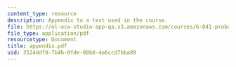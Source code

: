 ```yaml
---
content_type: resource
description: Appendix to a text used in the course.
file: https://ol-ocw-studio-app-qa.s3.amazonaws.com/courses/6-041-probabilistic-systems-analysis-and-applied-probability-spring-2006/3524ddf87b4b0fde08b04a6ccd7bba89_appendix.pdf
file_type: application/pdf
resourcetype: Document
title: appendix.pdf
uid: 3524ddf8-7b4b-0fde-08b0-4a6ccd7bba89
---
```

